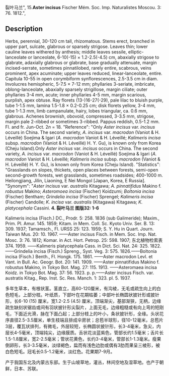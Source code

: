 裂叶马兰",
15.**Aster incisus** Fischer Mém. Soc. Imp. Naturalistes Moscou. 3: 76. 1812.",

## Description
Herbs, perennial, 30-120 cm tall, rhizomatous. Stems erect, branched in upper part, sulcate, glabrous or sparsely strigose. Leaves thin; lower cauline leaves withered by anthesis; middle leaves sessile, elliptic-lanceolate or lanceolate, 6-10(-15) × 1.2-2.5(-4.5) cm, abaxially strigose to glabrate, adaxially glabrous or glabrate, base gradually attenuate, margin incised-serrate, sometimes pinnatilobed, rarely entire, scabrous, veins prominent, apex acuminate; upper leaves reduced, linear-lanceolate, entire. Capitula 10-55 in open corymbiform synflorescences, 2.5-3.5 cm in diam. Involucres hemispheric, 5-7.5 × 7-12 mm; phyllaries 3-seriate, imbricate, oblong-lanceolate, abaxially sparsely strigillose, margin ciliate; outer phyllaries 3-4 mm, acute; inner phyllaries 4-5 mm, margin scarious, purplish, apex obtuse. Ray florets (13-)16-27(-29), pale lilac to bluish purple, tube 1-1.5 mm, lamina 1.5-1.8 × 0.2-0.25 cm; disk florets yellow, 3-4 mm, tube 1-1.3 mm, limb campanulate, hairy, lobes triangular, ca. 0.6 mm, glabrous. Achenes brownish, obovoid, compressed, 3-3.5 mm, strigose, margin pale 2-ribbed or sometimes 3-ribbed. Pappus reddish, 0.5-1.2 mm. Fl. and fr. Jun-Oct. 2*n* = 18.
  "Reference": "Only *Aster incisus* var. *incisus* occurs in China. The second variety, *A. incisus* var. *macrodon* (Vaniot &amp; H. Léveillé) Soejima &amp; Igari (*A. macrodon* Vaniot &amp; H. Léveillé; *Kalimeris incisa* subsp. *macrodon* (Vaniot &amp; H. Léveillé) H. Y. Gu), is known only from Korea (Cheju Island).Only *Aster incisus* var. *incisus* occurs in China. The second variety, *A. incisus* var. *macrodon* (Vaniot &amp; H. Léveillé) Soejima &amp; Igari (*A. macrodon* Vaniot &amp; H. Léveillé; *Kalimeris incisa* subsp. *macrodon* (Vaniot &amp; H. Léveillé) H. Y. Gu), is known only from Korea (Cheju Island).
  "Statistics": "Grasslands on slopes, thickets, open places between forests, semi-open second-growth forests, wet grasslands, sometimes roadsides; 400-1000 m. Heilongjiang, Jilin, Liaoning, E Nei Mongol [Japan, Korea, E Russia].
  "Synonym": "*Aster incisus* var. *australis* Kitagawa; *A. pinnatifidus* Makino f. *robustus* Makino; *Asteromoea incisa* (Fischer) Koidzumi; *Boltonia incisa* (Fischer) Bentham; *Grindelia incisa* (Fischer) Sprengel; *Kalimeris incisa* (Fischer) Candolle; *K. incisa* var. *australis* (Kitagawa) Kitagawa; *K. platycephala* Cassini.
**4. 裂叶马兰 图版32: 1-6**

Kalimeris incisa (Fisch.) DC., Prodr. 5: 258. 1836 (sub Galimeride); Maxim., Prim. Pl. Amur. 145. 1859; Kitam. in Mem. Coll. Sc. Kyoto Univ. Ser. B. 13: 309. 1937; Tamamsch., Fl. URSS 25: 123. 1959; S. Y. Hu in Quart. Journ. Taiwan Mus. 20: 10. 1967. ——Aster incisus Fisch. in Mem. Soc. Imp. Nat. Mosc. 3: 76. 1812; Komar. in Act. Hort. Petrop. 25: 598. 1907; 东北植物检索表374. 1959. ——Kalimeris platycephala Cass. in Dict. Sci. Nat. 24: 325. 1822. ——Grindelia incisa (Fisch.) Spreng., Syst. Veg. 3: 575. 1826.——Boltonia incisa (Fisch.) Benth., Fl. Hongk. 175. 1861. ——Aster macrodon Levl. et Vant. in Bull. Ac. Geogr. Bot. 20: 141. 1909. ——Aster pinnatifidus Makino f. robustus Makino, in Tokyo Bot. Mag. 27: 115. 1913. ——Asteromaea incisa Koidz. in Tokyo Bot. Mag. 37: 56. 1923. p. p.——Aster incisus Fisch. var. austratis Kitag., Rep. Inst. Sc. Res. Manch. 1: 323. pl. 5. 1937.

多年生草本，有根状茎。茎直立，高60-120厘米，有沟棱，无毛或疏生向上的白色短毛，上部分枝。叶纸质，下部叶在花期枯萎；中部叶长椭圆状披针形或披针形，长6-10 (15) 厘米，宽1.2-2.5 (4.5) 厘米，顶端渐尖，基部渐狭，无柄，边缘疏生缺刻状锯齿或间有羽状披针形尖裂片，上面无毛，边缘粗糙或有向上弯的短刚毛，下面近光滑，脉在下面凸起；上部分枝上的叶小，条状披针形，全缘。头状花序直径2.5-3.5厘米，单生枝端且排成伞房状；总苞半球形，径10-12毫米，总苞片3层，覆瓦状排列，有微毛，外层较短，长椭圆状披针形，长3-4毫米，急尖，内层长4-5毫米，顶端钝尖，边缘膜质。舌状花淡蓝紫色，管部长约1.5毫米；舌片长1.5-1.8厘米，宽2-2.5毫米；管状花黄色，长约3-4毫米，管部长1-1.3毫米。瘦果倒卵形，长3-3.5毫米，淡绿褐色，扁而有浅色边肋或偶有3肋而果呈三棱形，被白色短毛。冠毛长0.5-1.2毫米，淡红色。花果期7-9月。

产于我国东北及内蒙古东部。生于山坡草地，灌丛，林间空地及湿草地。也产于朝鲜，日本、苏联。
